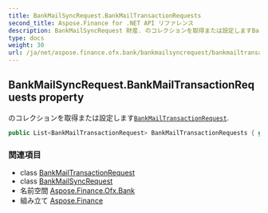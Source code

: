 ```yaml
---
title: BankMailSyncRequest.BankMailTransactionRequests
second_title: Aspose.Finance for .NET API リファレンス
description: BankMailSyncRequest 財産. のコレクションを取得または設定しますBankMailTransactionRequest.
type: docs
weight: 30
url: /ja/net/aspose.finance.ofx.bank/bankmailsyncrequest/bankmailtransactionrequests/
---
```

## BankMailSyncRequest.BankMailTransactionRequests property

のコレクションを取得または設定します[`BankMailTransactionRequest`](../../bankmailtransactionrequest/).

```csharp
public List<BankMailTransactionRequest> BankMailTransactionRequests { get; set; }
```

### 関連項目

* class [BankMailTransactionRequest](../../bankmailtransactionrequest/)
* class [BankMailSyncRequest](../)
* 名前空間 [Aspose.Finance.Ofx.Bank](../../bankmailsyncrequest/)
* 組み立て [Aspose.Finance](../../../)


